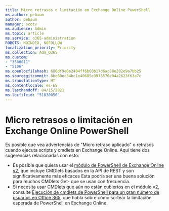 ```yaml
---
title: Micro retrasos o limitación en Exchange Online PowerShell
ms.author: pebaum
author: pebaum
manager: scotv
ms.audience: Admin
ms.topic: article
ms.service: o365-administration
ROBOTS: NOINDEX, NOFOLLOW
localization_priority: Priority
ms.collection: Adm_O365
ms.custom:
- "3500011"
- "5106"
ms.openlocfilehash: 680df9e6e2404ff6b60b17d6ac88e202e9a7bb25
ms.sourcegitcommit: 8bc60ec34bc1e40685e3976576e04a2623f63a7c
ms.translationtype: HT
ms.contentlocale: es-ES
ms.lasthandoff: 04/15/2021
ms.locfileid: "51830050"
---
```

# <a name="micro-delays-or-throttling-in-exchange-online-powershell"></a>Micro retrasos o limitación en Exchange Online PowerShell

Es posible que vea advertencias de "Micro retraso aplicado" o retrasos cuando ejecuta scripts y cmdlets en Exchange Online. Aquí tiene dos sugerencias relacionadas con esto:

- Es posible que quiera usar el [módulo de PowerShell de Exchange Online v2](https://docs.microsoft.com/powershell/exchange/exchange-online/exchange-online-powershell-v2/exchange-online-powershell-v2?view=exchange-ps), que incluye CMDlets basados en la API de REST y son significativamente más eficaces Esta podría ser una buena solución para muchos CMDlets Get- que se usan con frecuencia.
- Si necesita usar CMDlets que aún no están cubiertos en el módulo v2, consulte [Ejecución de cmdlets de PowerShell para un gran número de usuarios en Office 365](https://techcommunity.microsoft.com/t5/exchange-team-blog/updated-running-powershell-cmdlets-for-large-numbers-of-users-in/ba-p/1000628#), que habla sobre cómo sortear la limitación esperada de PowerShell en Exchange Online.
